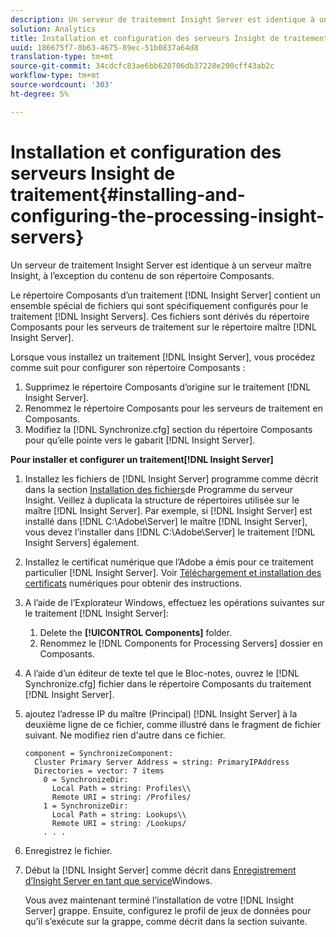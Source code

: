 ```yaml
---
description: Un serveur de traitement Insight Server est identique à un serveur maître Insight, à l’exception du contenu de son répertoire Composants.
solution: Analytics
title: Installation et configuration des serveurs Insight de traitement
uuid: 186675f7-8b63-4675-89ec-51b0837a64d8
translation-type: tm+mt
source-git-commit: 34cdcfc83ae6bb620706db37228e200cff43ab2c
workflow-type: tm+mt
source-wordcount: '303'
ht-degree: 5%

---
```



# Installation et configuration des serveurs Insight de traitement{#installing-and-configuring-the-processing-insight-servers}

Un serveur de traitement Insight Server est identique à un serveur maître Insight, à l’exception du contenu de son répertoire Composants.

Le répertoire Composants d’un traitement [!DNL Insight Server] contient un ensemble spécial de fichiers qui sont spécifiquement configurés pour le traitement [!DNL Insight Servers]. Ces fichiers sont dérivés du répertoire Composants pour les serveurs de traitement sur le répertoire maître [!DNL Insight Server].

Lorsque vous installez un traitement [!DNL Insight Server], vous procédez comme suit pour configurer son répertoire Composants :

1. Supprimez le répertoire Composants d’origine sur le traitement [!DNL Insight Server].
1. Renommez le répertoire Composants pour les serveurs de traitement en Composants.
1. Modifiez la [!DNL Synchronize.cfg] section du répertoire Composants pour qu’elle pointe vers le gabarit [!DNL Insight Server].

**Pour installer et configurer un traitement[!DNL Insight Server]**

1. Installez les fichiers de [!DNL Insight Server] programme comme décrit dans la section [Installation des fichiers](../../../../../../home/c-inst-svr/c-install-ins-svr/t-install-proc-inst-svr-dpu/t-install-prgm-files.md#task-1e6251fd39714186baa40d38f23d0088)de Programme du serveur Insight. Veillez à duplicata la structure de répertoires utilisée sur le maître [!DNL Insight Server]. Par exemple, si [!DNL Insight Server] est installé dans [!DNL C:\Adobe\Server] le maître [!DNL Insight Server], vous devez l’installer dans [!DNL C:\Adobe\Server] le traitement [!DNL Insight Servers] également.
1. Installez le certificat numérique que l’Adobe a émis pour ce traitement particulier [!DNL Insight Server]. Voir [Téléchargement et installation des certificats](../../../../../../home/c-inst-svr/c-install-ins-svr/t-install-proc-inst-svr-dpu/c-dnld-dgtl-cert/c-dnld-dgtl-cert.md#concept-4f79c240492f4e52b6375b4b3bbefa17) numériques pour obtenir des instructions.
1. A l’aide de l’Explorateur Windows, effectuez les opérations suivantes sur le traitement [!DNL Insight Server]:

   1. Delete the **[!UICONTROL Components]** folder.
   1. Renommez le [!DNL Components for Processing Servers] dossier en Composants.

1. A l’aide d’un éditeur de texte tel que le Bloc-notes, ouvrez le [!DNL Synchronize.cfg] fichier dans le répertoire Composants du traitement [!DNL Insight Server].
1. ajoutez l’adresse IP du maître (Principal) [!DNL Insight Server] à la deuxième ligne de ce fichier, comme illustré dans le fragment de fichier suivant. Ne modifiez rien d&#39;autre dans ce fichier.

   ```
   component = SynchronizeComponent:
     Cluster Primary Server Address = string: PrimaryIPAddress
     Directories = vector: 7 items
       0 = SynchronizeDir:
         Local Path = string: Profiles\\
         Remote URI = string: /Profiles/
       1 = SynchronizeDir:
         Local Path = string: Lookups\\
         Remote URI = string: /Lookups/
       . . .
   ```

1. Enregistrez le fichier.
1. Début la [!DNL Insight Server] comme décrit dans [Enregistrement d’Insight Server en tant que service](../../../../../../home/c-inst-svr/c-install-ins-svr/t-install-proc-inst-svr-dpu/c-reg-wdws-svc.md#concept-f2c7aa891d544a2595aa01d0d796a540)Windows.

   Vous avez maintenant terminé l’installation de votre [!DNL Insight Server] grappe. Ensuite, configurez le profil de jeux de données pour qu’il s’exécute sur la grappe, comme décrit dans la section suivante.

